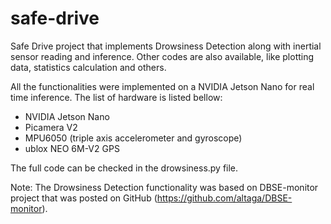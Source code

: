 # safe-drive
Safe Drive project that implements Drowsiness Detection along with inertial sensor reading and inference. Other codes are also available, like plotting data, statistics calculation and others.

All the functionalities were implemented on a NVIDIA Jetson Nano for real time inference. The list of hardware is listed bellow:
- NVIDIA Jetson Nano
- Picamera V2
- MPU6050 (triple axis accelerometer and gyroscope)
- ublox NEO 6M-V2 GPS

The full code can be checked in the drowsiness.py file.

Note: The Drowsiness Detection functionality was based on DBSE-monitor project that was posted on GitHub (https://github.com/altaga/DBSE-monitor).
